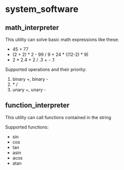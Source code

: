 # system_software

## math_interpreter
This utility can solve basic math expressions like these:
+ 45 + 77
+ (2 + 2) * 2 - 99 / 9 + 24 * ((12-2) * 9)
+ 2 * 2.4 + 2 / .3 + - .1

Supported operations and their priority:
1. binary \+, binary \-
2. \* \/
3. unary \+, unary \-

## function_interpreter
This utility can call functions contained in the string

Supported functions:
+ sin
+ cos
+ tan
+ asin
+ acos
+ atan

